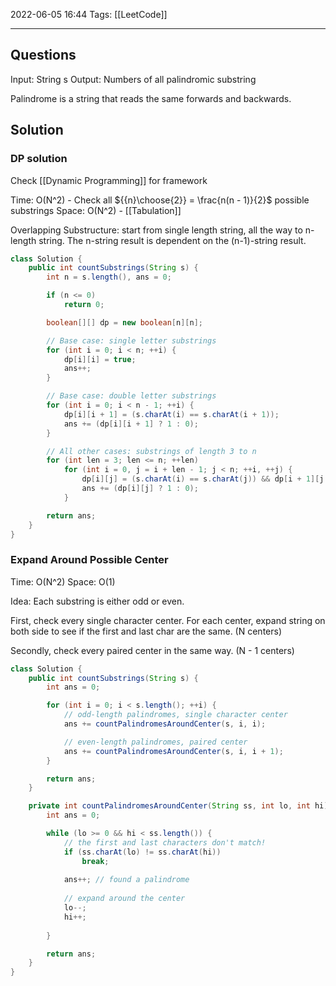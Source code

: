 2022-06-05 16:44
Tags: [[LeetCode]] 
- - - - - - - - - - - - - - - - - - - - - - - - - - - - -   
## Questions
Input: String s
Output: Numbers of all palindromic substring

Palindrome is a string that reads the same forwards and backwards.

## Solution
### DP solution
Check [[Dynamic Programming]] for framework

Time: O(N^2) - Check all ${{n}\choose{2}} = \frac{n(n - 1)}{2}$ possible substrings 
Space: O(N^2) - [[Tabulation]]

Overlapping Substructure: start from single length string, all the way to n-length string. The n-string result is dependent on the (n-1)-string result.

```Java
class Solution {
    public int countSubstrings(String s) {
        int n = s.length(), ans = 0;

        if (n <= 0) 
            return 0;

        boolean[][] dp = new boolean[n][n];

        // Base case: single letter substrings
        for (int i = 0; i < n; ++i) {
            dp[i][i] = true;
            ans++;
        }

        // Base case: double letter substrings
        for (int i = 0; i < n - 1; ++i) {
            dp[i][i + 1] = (s.charAt(i) == s.charAt(i + 1));
            ans += (dp[i][i + 1] ? 1 : 0);
        }

        // All other cases: substrings of length 3 to n
        for (int len = 3; len <= n; ++len)
            for (int i = 0, j = i + len - 1; j < n; ++i, ++j) {
                dp[i][j] = (s.charAt(i) == s.charAt(j)) && dp[i + 1][j - 1]; 
                ans += (dp[i][j] ? 1 : 0);
            }

        return ans;
    }
}
```

### Expand Around Possible Center
Time: O(N^2)
Space: O(1)

Idea: 
Each substring is either odd or even.

First, check every single character center. For each center, expand string on both side to see if the first and last char are the same. (N centers)

Secondly, check every paired center in the same way. (N - 1 centers)

```Java
class Solution {
    public int countSubstrings(String s) {
        int ans = 0;

        for (int i = 0; i < s.length(); ++i) {
            // odd-length palindromes, single character center
            ans += countPalindromesAroundCenter(s, i, i);

            // even-length palindromes, paired center
            ans += countPalindromesAroundCenter(s, i, i + 1);
        }

        return ans;
    }

    private int countPalindromesAroundCenter(String ss, int lo, int hi) {
        int ans = 0;

        while (lo >= 0 && hi < ss.length()) {
            // the first and last characters don't match!
            if (ss.charAt(lo) != ss.charAt(hi))
                break;
                
            ans++; // found a palindrome
            
            // expand around the center
            lo--;
            hi++;
            
        }

        return ans;
    }
}
```